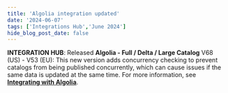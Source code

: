 ```yaml
---
title: 'Algolia integration updated'
date: '2024-06-07'
tags: ['Integrations Hub','June 2024']
hide_blog_post_date: false
---
```

**INTEGRATION HUB**: Released **Algolia - Full / Delta / Large Catalog** V68 (US) - V53 (EU): This new version adds concurrency checking to prevent catalogs from being published concurrently, which can cause issues if the same data is updated at the same time. For more information, see **[Integrating with Algolia](https://beta.elasticpath.dev/docs/composer/integration-hub/site-search/algolia)**.
